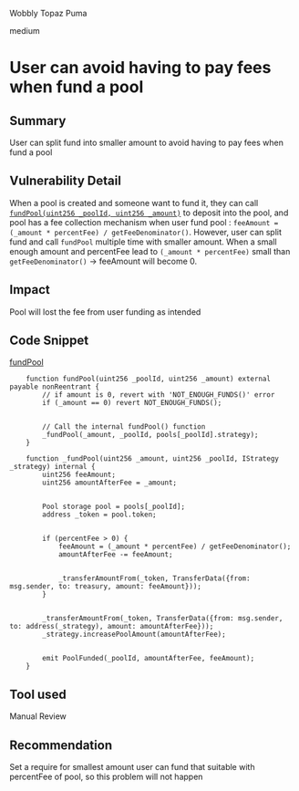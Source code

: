 Wobbly Topaz Puma

medium

# User can avoid having to pay fees when fund a pool
## Summary
User can split fund into smaller amount to avoid having to pay fees when fund a pool
## Vulnerability Detail
When a pool is created and someone want to fund it, they can call  [`fundPool(uint256 _poolId, uint256 _amount)`](https://github.com/sherlock-audit/2023-09-Gitcoin/blob/6430c8004017e96ae2f5aac365bdefd0b6eeea72/allo-v2/contracts/core/Allo.sol#L339C5-L345C6) to deposit into the pool, and pool has a fee collection mechanism when user fund pool : `feeAmount = (_amount * percentFee) / getFeeDenominator()`. However, user can split fund and call `fundPool` multiple time with smaller amount. When a small enough amount and percentFee lead to `(_amount * percentFee)` small than `getFeeDenominator()` -> feeAmount will become 0.
## Impact
Pool will lost the fee from user funding as intended
## Code Snippet
[fundPool](https://github.com/sherlock-audit/2023-09-Gitcoin/blob/6430c8004017e96ae2f5aac365bdefd0b6eeea72/allo-v2/contracts/core/Allo.sol#L339C5-L345C6)
```solidity
    function fundPool(uint256 _poolId, uint256 _amount) external payable nonReentrant {
        // if amount is 0, revert with 'NOT_ENOUGH_FUNDS()' error
        if (_amount == 0) revert NOT_ENOUGH_FUNDS();


        // Call the internal fundPool() function
        _fundPool(_amount, _poolId, pools[_poolId].strategy);
    }
```
```solidity
    function _fundPool(uint256 _amount, uint256 _poolId, IStrategy _strategy) internal {
        uint256 feeAmount;
        uint256 amountAfterFee = _amount;


        Pool storage pool = pools[_poolId];
        address _token = pool.token;


        if (percentFee > 0) {
            feeAmount = (_amount * percentFee) / getFeeDenominator();
            amountAfterFee -= feeAmount;


            _transferAmountFrom(_token, TransferData({from: msg.sender, to: treasury, amount: feeAmount}));
        }


        _transferAmountFrom(_token, TransferData({from: msg.sender, to: address(_strategy), amount: amountAfterFee}));
        _strategy.increasePoolAmount(amountAfterFee);


        emit PoolFunded(_poolId, amountAfterFee, feeAmount);
    }
```
## Tool used

Manual Review

## Recommendation
Set a require for smallest amount user can fund that suitable with percentFee of pool, so this problem will not happen